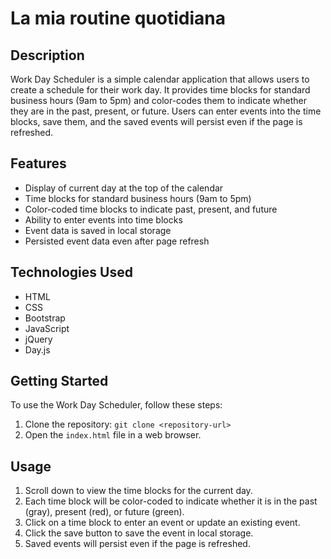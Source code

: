# La mia routine quotidiana


## Description
Work Day Scheduler is a simple calendar application that allows users to create a schedule for their work day. It provides time blocks for standard business hours (9am to 5pm) and color-codes them to indicate whether they are in the past, present, or future. Users can enter events into the time blocks, save them, and the saved events will persist even if the page is refreshed.

## Features
- Display of current day at the top of the calendar
- Time blocks for standard business hours (9am to 5pm)
- Color-coded time blocks to indicate past, present, and future
- Ability to enter events into time blocks
- Event data is saved in local storage
- Persisted event data even after page refresh

## Technologies Used
- HTML
- CSS
- Bootstrap
- JavaScript
- jQuery
- Day.js

## Getting Started
To use the Work Day Scheduler, follow these steps:

1. Clone the repository: `git clone <repository-url>`
2. Open the `index.html` file in a web browser.

## Usage
1. Scroll down to view the time blocks for the current day.
2. Each time block will be color-coded to indicate whether it is in the past (gray), present (red), or future (green).
3. Click on a time block to enter an event or update an existing event.
4. Click the save button to save the event in local storage.
5. Saved events will persist even if the page is refreshed.
